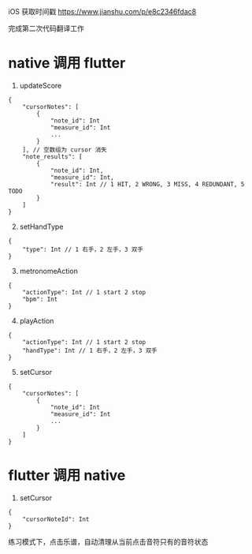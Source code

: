 iOS 获取时间戳
https://www.jianshu.com/p/e8c2346fdac8

完成第二次代码翻译工作

# native 调用 flutter

1. updateScore

```
{
	"cursorNotes": [
		{
			"note_id": Int
			"measure_id": Int
			...
		}
	], // 空数组为 cursor 消失
	"note_results": [
		{
			"note_id": Int,
			"measure_id": Int,
			"result": Int // 1 HIT, 2 WRONG, 3 MISS, 4 REDUNDANT, 5 TODO
		}
	]
}
```
2. setHandType

```
{
	"type": Int // 1 右手，2 左手，3 双手
}
```

3. metronomeAction
```
{
	"actionType": Int // 1 start 2 stop
	"bpm": Int
}
```

4. playAction

```
{
	"actionType": Int // 1 start 2 stop
	"handType": Int // 1 右手，2 左手，3 双手
}
```

5. setCursor

```
{
	"cursorNotes": [
		{
			"note_id": Int
			"measure_id": Int
			...
		}
	]
}
```

# flutter 调用 native

1. setCursor

```
{
	"cursorNoteId": Int
}
```

练习模式下，点击乐谱，自动清理从当前点击音符只有的音符状态